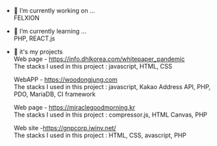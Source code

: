 
- 🔭 I’m currently working on ... <br>
            FELXION
- 🌱 I’m currently learning ...<br>
      PHP, REACT.js
      
- 🌱 it's my projects <br>
     Web page - https://info.dhlkorea.com/whitepaper_pandemic <br>
     The stacks I used in this project : javascript, HTML, CSS
     
     WebAPP - https://woodongjung.com <br>
     The stacks I used in this project : javascript, Kakao Address API, PHP, PDO, MariaDB, CI framework
  
     Web page - https://miraclegoodmorning.kr<br>
     The stacks I used in this project : compressor.js, HTML Canvas, PHP
     
     Web site -https://gnpcorp.iwinv.net/<br>
     The stacks I used in this project : HTML, CSS, avascript, PHP
     
 
      
      
<!--
**Polarvear/Polarvear** is a ✨ _special_ ✨ repository because its `README.md` (this file) appears on your GitHub profile.
- 👯 I’m looking to collaborate on ...
- 🤔 I’m looking for help with ...
- 💬 Ask me about ...
- 📫 How to reach me: ...
- 😄 Pronouns: ...
- ⚡ Fun fact: ...
-->
